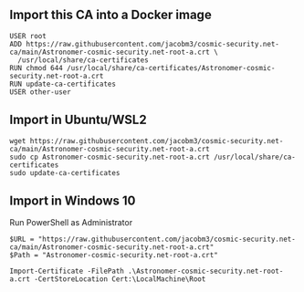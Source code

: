 ## Import this CA into a Docker image

```
USER root
ADD https://raw.githubusercontent.com/jacobm3/cosmic-security.net-ca/main/Astronomer-cosmic-security.net-root-a.crt \
  /usr/local/share/ca-certificates
RUN chmod 644 /usr/local/share/ca-certificates/Astronomer-cosmic-security.net-root-a.crt
RUN update-ca-certificates
USER other-user
```

## Import in Ubuntu/WSL2

```
wget https://raw.githubusercontent.com/jacobm3/cosmic-security.net-ca/main/Astronomer-cosmic-security.net-root-a.crt
sudo cp Astronomer-cosmic-security.net-root-a.crt /usr/local/share/ca-certificates
sudo update-ca-certificates
```

## Import in Windows 10

Run PowerShell as Administrator
```
$URL = "https://raw.githubusercontent.com/jacobm3/cosmic-security.net-ca/main/Astronomer-cosmic-security.net-root-a.crt"
$Path = "Astronomer-cosmic-security.net-root-a.crt"

Import-Certificate -FilePath .\Astronomer-cosmic-security.net-root-a.crt -CertStoreLocation Cert:\LocalMachine\Root

```
